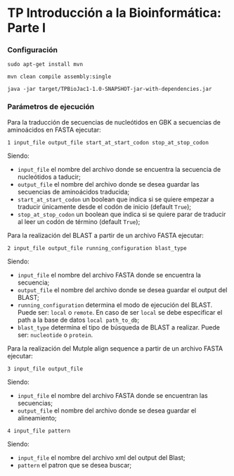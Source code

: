 # TP Introducción a la Bioinformática: Parte I
### Configuración
`sudo apt-get install mvn`

`mvn clean compile assembly:single`

`java -jar target/TPBioJac1-1.0-SNAPSHOT-jar-with-dependencies.jar`

### Parámetros de ejecución
Para la traducción de secuencias de nucleótidos en GBK a secuencias de aminoácidos en FASTA ejecutar:

`1 input_file output_file start_at_start_codon stop_at_stop_codon`

Siendo:
* `input_file` el nombre del archivo donde se encuentra la secuencia de nucleótidos a taducir;
* `output_file` el nombre del archivo donde se desea guardar las secuencias  de aminoácidos traducida;
* `start_at_start_codon` un boolean que indica si se quiere empezar a traducir únicamente desde el codón de inicio (default `True`);
* `stop_at_stop_codon` un boolean que indica si se quiere parar de traducir al leer un codón de término  (default `True`);

Para la realización del BLAST a partir de un archivo FASTA ejecutar:

`2 input_file output_file running_configuration blast_type`

Siendo:
* `input_file` el nombre del archivo FASTA donde se encuentra la secuencia;
* `output_file` el nombre del archivo donde se desea guardar el output del BLAST;
* `running_configuration` determina el modo de ejecución del BLAST. Puede ser: `local` o `remote`. En caso de ser `local` se debe especificar el path a la base de datos `local path_to_db`;
* `blast_type` determina el tipo de búsqueda de BLAST a realizar. Puede ser: `nucleotide` o `protein`.

Para la realización del Mutple align sequence a partir de un archivo FASTA ejecutar:

`3 input_file output_file`

Siendo:
* `input_file` el nombre del archivo FASTA donde se encuentran las secuencias;
* `output_file` el nombre del archivo donde se desea guardar el alineamiento;



`4 input_file pattern`

Siendo:
* `input_file` el nombre del archivo xml del output del Blast;
* `pattern` el patron que se desea buscar;

